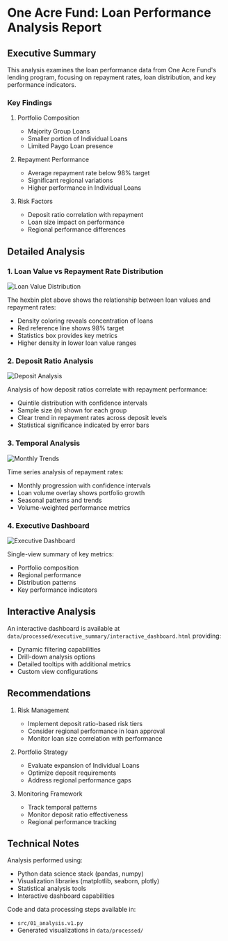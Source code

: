 # One Acre Fund: Loan Performance Analysis Report

## Executive Summary

This analysis examines the loan performance data from One Acre Fund's lending program, focusing on repayment rates, loan distribution, and key performance indicators.

### Key Findings

1. Portfolio Composition
   - Majority Group Loans
   - Smaller portion of Individual Loans
   - Limited Paygo Loan presence

2. Repayment Performance
   - Average repayment rate below 98% target
   - Significant regional variations
   - Higher performance in Individual Loans

3. Risk Factors
   - Deposit ratio correlation with repayment
   - Loan size impact on performance
   - Regional performance differences

## Detailed Analysis

### 1. Loan Value vs Repayment Rate Distribution
![Loan Value Distribution](../data/processed/detailed_analysis/loan_value_vs_repayment.png)

The hexbin plot above shows the relationship between loan values and repayment rates:
- Density coloring reveals concentration of loans
- Red reference line shows 98% target
- Statistics box provides key metrics
- Higher density in lower loan value ranges

### 2. Deposit Ratio Analysis
![Deposit Analysis](../data/processed/detailed_analysis/deposit_ratio_analysis.png)

Analysis of how deposit ratios correlate with repayment performance:
- Quintile distribution with confidence intervals
- Sample size (n) shown for each group
- Clear trend in repayment rates across deposit levels
- Statistical significance indicated by error bars

### 3. Temporal Analysis
![Monthly Trends](../data/processed/detailed_analysis/monthly_trends.png)

Time series analysis of repayment rates:
- Monthly progression with confidence intervals
- Loan volume overlay shows portfolio growth
- Seasonal patterns and trends
- Volume-weighted performance metrics

### 4. Executive Dashboard
![Executive Dashboard](../data/processed/executive_summary/executive_dashboard.png)

Single-view summary of key metrics:
- Portfolio composition
- Regional performance
- Distribution patterns
- Key performance indicators

## Interactive Analysis

An interactive dashboard is available at `data/processed/executive_summary/interactive_dashboard.html` providing:
- Dynamic filtering capabilities
- Drill-down analysis options
- Detailed tooltips with additional metrics
- Custom view configurations

## Recommendations

1. Risk Management
   - Implement deposit ratio-based risk tiers
   - Consider regional performance in loan approval
   - Monitor loan size correlation with performance

2. Portfolio Strategy
   - Evaluate expansion of Individual Loans
   - Optimize deposit requirements
   - Address regional performance gaps

3. Monitoring Framework
   - Track temporal patterns
   - Monitor deposit ratio effectiveness
   - Regional performance tracking

## Technical Notes

Analysis performed using:
- Python data science stack (pandas, numpy)
- Visualization libraries (matplotlib, seaborn, plotly)
- Statistical analysis tools
- Interactive dashboard capabilities

Code and data processing steps available in:
- `src/01_analysis.v1.py`
- Generated visualizations in `data/processed/`
